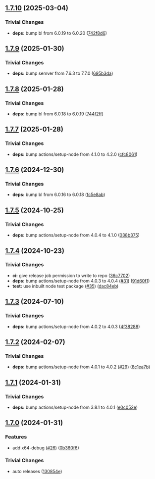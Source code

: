 ## [1.7.10](https://github.com/nodejs/nodejs-dist-indexer/compare/v1.7.9...v1.7.10) (2025-03-04)

### Trivial Changes

* **deps:** bump bl from 6.0.19 to 6.0.20 ([742f8d6](https://github.com/nodejs/nodejs-dist-indexer/commit/742f8d63ad63deb6c2e6030fa45eff2309a2b357))

## [1.7.9](https://github.com/nodejs/nodejs-dist-indexer/compare/v1.7.8...v1.7.9) (2025-01-30)

### Trivial Changes

* **deps:** bump semver from 7.6.3 to 7.7.0 ([695b3da](https://github.com/nodejs/nodejs-dist-indexer/commit/695b3da2e932b5c7fd3e4a72b9f9251577938ebf))

## [1.7.8](https://github.com/nodejs/nodejs-dist-indexer/compare/v1.7.7...v1.7.8) (2025-01-28)

### Trivial Changes

* **deps:** bump bl from 6.0.18 to 6.0.19 ([744f2ff](https://github.com/nodejs/nodejs-dist-indexer/commit/744f2ff79a197b31446009e35945519a9bb3396e))

## [1.7.7](https://github.com/nodejs/nodejs-dist-indexer/compare/v1.7.6...v1.7.7) (2025-01-28)

### Trivial Changes

* **deps:** bump actions/setup-node from 4.1.0 to 4.2.0 ([cfc8061](https://github.com/nodejs/nodejs-dist-indexer/commit/cfc8061f5de5322929e70e5808769ec8eedbc25a))

## [1.7.6](https://github.com/nodejs/nodejs-dist-indexer/compare/v1.7.5...v1.7.6) (2024-12-30)

### Trivial Changes

* **deps:** bump bl from 6.0.16 to 6.0.18 ([fc5e8ab](https://github.com/nodejs/nodejs-dist-indexer/commit/fc5e8abb02660a1de132d6534d5173f8e28416ac))

## [1.7.5](https://github.com/nodejs/nodejs-dist-indexer/compare/v1.7.4...v1.7.5) (2024-10-25)

### Trivial Changes

* **deps:** bump actions/setup-node from 4.0.4 to 4.1.0 ([038b375](https://github.com/nodejs/nodejs-dist-indexer/commit/038b375e4c8573d2429a077e53d87536db1513cc))

## [1.7.4](https://github.com/nodejs/nodejs-dist-indexer/compare/v1.7.3...v1.7.4) (2024-10-23)

### Trivial Changes

* **ci:** give release job permission to write to repo ([36c7702](https://github.com/nodejs/nodejs-dist-indexer/commit/36c770274e7090243686d1d5a35b64e4eb81d9f9))
* **deps:** bump actions/setup-node from 4.0.3 to 4.0.4 ([#31](https://github.com/nodejs/nodejs-dist-indexer/issues/31)) ([91d60f1](https://github.com/nodejs/nodejs-dist-indexer/commit/91d60f11e1762b0f4f5c51bbd9886147355b952a))
* **test:** use inbuilt node test package ([#35](https://github.com/nodejs/nodejs-dist-indexer/issues/35)) ([dac84eb](https://github.com/nodejs/nodejs-dist-indexer/commit/dac84eb9f401bd1d2c34100e183c6b9dd39b0a32))

## [1.7.3](https://github.com/nodejs/nodejs-dist-indexer/compare/v1.7.2...v1.7.3) (2024-07-10)

### Trivial Changes

* **deps:** bump actions/setup-node from 4.0.2 to 4.0.3 ([4f38288](https://github.com/nodejs/nodejs-dist-indexer/commit/4f38288e9eacf77c1db5019bf9dcbb3dfccb7af4))

## [1.7.2](https://github.com/nodejs/nodejs-dist-indexer/compare/v1.7.1...v1.7.2) (2024-02-07)


### Trivial Changes

* **deps:** bump actions/setup-node from 4.0.1 to 4.0.2 ([#29](https://github.com/nodejs/nodejs-dist-indexer/issues/29)) ([8c1ea7b](https://github.com/nodejs/nodejs-dist-indexer/commit/8c1ea7b7135516b84e091a9e7888f581304e4785))

## [1.7.1](https://github.com/nodejs/nodejs-dist-indexer/compare/v1.7.0...v1.7.1) (2024-01-31)


### Trivial Changes

* **deps:** bump actions/setup-node from 3.8.1 to 4.0.1 ([e0c052e](https://github.com/nodejs/nodejs-dist-indexer/commit/e0c052ede712dda8eadbd8f7a245b6a92826c6be))

## [1.7.0](https://github.com/nodejs/nodejs-dist-indexer/compare/v1.6.1...v1.7.0) (2024-01-31)


### Features

* add x64-debug ([#26](https://github.com/nodejs/nodejs-dist-indexer/issues/26)) ([0b360f6](https://github.com/nodejs/nodejs-dist-indexer/commit/0b360f6aea5ffd8edf44c64c7567fe4beb30529d))


### Trivial Changes

* auto releases ([130854e](https://github.com/nodejs/nodejs-dist-indexer/commit/130854e86609451af844a5bd8c3f3f13864c0785))
